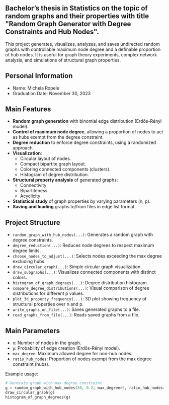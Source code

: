 ## Bachelor’s thesis in Statistics on the topic of random graphs and their properties with title "Random Graph Generator with Degree Constraints and Hub Nodes".

This project generates, visualizes, analyzes, and saves undirected random graphs with controllable maximum node degree and a definable proportion of hub nodes. It is useful for graph theory experiments, complex network analysis, and simulations of structural graph properties.

## Personal Information

- Name: Michela Ropele
- Graduation Date: November 30, 2023

## Main Features

- **Random graph generation** with binomial edge distribution (Erdős-Rényi model).
- **Control of maximum node degree**, allowing a proportion of nodes to act as hubs exempt from the degree constraint.
- **Degree reduction** to enforce degree constraints, using a randomized approach.
- **Visualization**:
  - Circular layout of nodes.
  - Compact bipartite graph layout.
  - Coloring connected components (clusters).
  - Histogram of degree distribution.
- **Structural property analysis** of generated graphs:
  - Connectivity
  - Bipartiteness
  - Acyclicity
- **Statistical study** of graph properties by varying parameters (n, p).
- **Saving and loading** graphs to/from files in edge list format.

## Project Structure

- `random_graph_with_hub_nodes(...)`: Generates a random graph with degree constraints.
- `degree_reduction(...)`: Reduces node degrees to respect maximum degree limits.
- `choose_nodes_to_adjust(...)`: Selects nodes exceeding the max degree excluding hubs.
- `draw_circular_graph(...)`: Simple circular graph visualization.
- `draw_subgraphs(...)`: Visualizes connected components with distinct colors.
- `histogram_of_graph_degrees(...)`: Degree distribution histogram.
- `compare_degree_distributions(...)`: Visual comparison of degree distributions for different p values.
- `plot_3d_property_frequency(...)`: 3D plot showing frequency of structural properties over n and p.
- `write_graphs_on_file(...)`: Saves generated graphs to a file.
- `read_graphs_from_file(...)`: Reads saved graphs from a file.

## Main Parameters

- `n`: Number of nodes in the graph.
- `p`: Probability of edge creation (Erdős-Rényi model).
- `max_degree`: Maximum allowed degree for non-hub nodes.
- `ratio_hub_nodes`: Proportion of nodes exempt from the max degree constraint (hubs).

Example usage:
```python
# Generate graph with max degree constraint
g = random_graph_with_hub_nodes(30, 0.2, max_degree=5, ratio_hub_nodes=0.1, print_details=True)
draw_circular_graph(g)
histogram_of_graph_degrees(g)
